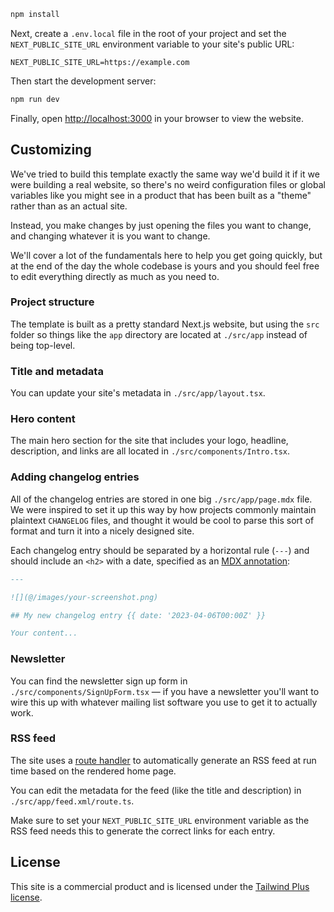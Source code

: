 
```bash
npm install
```
Next, create a `.env.local` file in the root of your project and set the `NEXT_PUBLIC_SITE_URL` environment variable to your site's public URL:

```
NEXT_PUBLIC_SITE_URL=https://example.com
```

Then start the development server:

```bash
npm run dev
```

Finally, open [http://localhost:3000](http://localhost:3000) in your browser to view the website.

## Customizing

We've tried to build this template exactly the same way we'd build it if it we were building a real website, so there's no weird configuration files or global variables like you might see in a product that has been built as a "theme" rather than as an actual site.

Instead, you make changes by just opening the files you want to change, and changing whatever it is you want to change.

We'll cover a lot of the fundamentals here to help you get going quickly, but at the end of the day the whole codebase is yours and you should feel free to edit everything directly as much as you need to.

### Project structure

The template is built as a pretty standard Next.js website, but using the `src` folder so things like the `app` directory are located at `./src/app` instead of being top-level.

### Title and metadata

You can update your site's metadata in `./src/app/layout.tsx`.

### Hero content

The main hero section for the site that includes your logo, headline, description, and links are all located in `./src/components/Intro.tsx`.

### Adding changelog entries

All of the changelog entries are stored in one big `./src/app/page.mdx` file. We were inspired to set it up this way by how projects commonly maintain plaintext `CHANGELOG` files, and thought it would be cool to parse this sort of format and turn it into a nicely designed site.

Each changelog entry should be separated by a horizontal rule (`---`) and should include an `<h2>` with a date, specified as an [MDX annotation](https://github.com/bradlc/mdx-annotations):

```md
---

![](@/images/your-screenshot.png)

## My new changelog entry {{ date: '2023-04-06T00:00Z' }}

Your content...
```

### Newsletter

You can find the newsletter sign up form in `./src/components/SignUpForm.tsx` — if you have a newsletter you'll want to wire this up with whatever mailing list software you use to get it to actually work.

### RSS feed

The site uses a [route handler](https://nextjs.org/docs/app/building-your-application/routing/router-handlers) to automatically generate an RSS feed at run time based on the rendered home page.

You can edit the metadata for the feed (like the title and description) in `./src/app/feed.xml/route.ts`.

Make sure to set your `NEXT_PUBLIC_SITE_URL` environment variable as the RSS feed needs this to generate the correct links for each entry.

## License

This site  is a commercial product and is licensed under the [Tailwind Plus license](https://tailwindcss.com/plus/license).
